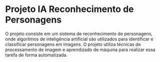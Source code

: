 # Projeto IA Reconhecimento de Personagens
O projeto consiste em um sistema de reconhecimento de personagens, onde algoritmos de inteligência artificial são utilizados para identificar e classificar personagens em imagens. O projeto utiliza técnicas de processamento de imagem e aprendizado de máquina para realizar essa tarefa de forma automatizada.
